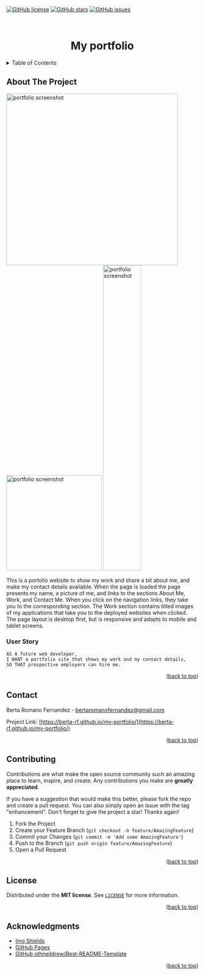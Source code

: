 <a name="readme-top"></a>


<a href="https://github.com/berta-rf/my-portfolio/blob/main/LICENSE"><img alt="GitHub license" src="https://img.shields.io/github/license/berta-rf/my-portfolio?style=for-the-badge"></a> <a href="https://github.com/berta-rf/my-portfolio/stargazers"><img alt="GitHub stars" src="https://img.shields.io/github/stars/berta-rf/my-portfolio?style=for-the-badge"></a> <a href="https://github.com/berta-rf/my-portfolio/issues"><img alt="GitHub issues" src="https://img.shields.io/github/issues/berta-rf/my-portfolio?style=for-the-badge"></a>



<!-- PROJECT LOGO -->
<br/>
<div align="center">
  <a href="https://github.com/berta-rf/my-portfolio"></a>

# My portfolio

</div>

<div align="left">
<!-- TABLE OF CONTENTS -->
<details>
  <summary>Table of Contents</summary>
  <ol>
    <li><a href="#about-the-project">About The Project</a></li>
    <li><a href="#user-story">User Story</a></li>
    <li><a href="#contact">Contact</a></li>
    <li><a href="#contributing">Contributing</a></li>
    <li><a href="#license">License</a></li>
    <li><a href="#acknowledgments">Acknowledgments</a></li>
  </ol>
</details>
</div>

<!-- ABOUT THE PROJECT -->
## About The Project

<div align=left>
<img src="./assets/images/screencapture-desktop.png" width= 450 alt="portfolio screenshot"/>
<img src="./assets/images/screencapture-tablet.png" width=250 alt="portfolio screenshot"/>
<img src="./assets/images/screencapture-mobile.png" width= 100 height=800 alt="portfolio screenshot"/>
</div>

<p>
This is a portolio website to show my work and share a bit about me, and make my contact details available.
When the page is loaded the page presents my name, a picture of me, and links to the sections About Me, Work, and Contact Me.
When you click on the navigation links, they take you to the corresponding section.
The Work section contains titled images of my applications that take you to the deployed websites when clicked.
The page layout is desktop first, but is responsive and adapts to mobile and tablet screens.
</p>

  
### User Story

```
AS A future web developer,
I WANT a portfolio site that shows my work and my contact details,
SO THAT prospective employers can hire me.
```

<p align="right">(<a href="#readme-top">back to top</a>)</p>


<!-- CONTACT -->
## Contact

Berta Romano Fernandez - bertaromanofernandez@gmail.com

Project Link: [https://berta-rf.github.io/my-portfolio/](https://berta-rf.github.io/my-portfolio/)

<p align="right">(<a href="#readme-top">back to top</a>)</p>


<!-- CONTRIBUTING -->
## Contributing

Contributions are what make the open source community such an amazing place to learn, inspire, and create. Any contributions you make are **greatly appreciated**.

If you have a suggestion that would make this better, please fork the repo and create a pull request. You can also simply open an issue with the tag "enhancement".
Don't forget to give the project a star! Thanks again!

1. Fork the Project
2. Create your Feature Branch (`git checkout -b feature/AmazingFeature`)
3. Commit your Changes (`git commit -m 'Add some AmazingFeature'`)
4. Push to the Branch (`git push origin feature/AmazingFeature`)
5. Open a Pull Request

<p align="right">(<a href="#readme-top">back to top</a>)</p>


<!-- LICENSE -->
## License

Distributed under the **MIT license**. See [`LICENSE`](LICENSE) for more information.

<p align="right">(<a href="#readme-top">back to top</a>)</p>


<!-- ACKNOWLEDGMENTS -->
## Acknowledgments

* [Img Shields](https://shields.io)
* [GitHub Pages](https://pages.github.com)
* [GitHub othneildrew/Best-README-Template](https://github.com/othneildrew/Best-README-Template)


<p align="right">(<a href="#readme-top">back to top</a>)</p>

